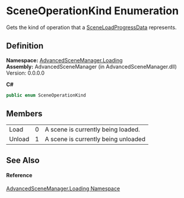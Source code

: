# SceneOperationKind Enumeration


Gets the kind of operation that a <a href="T_AdvancedSceneManager_Loading_SceneLoadProgressData">SceneLoadProgressData</a> represents.



## Definition
**Namespace:** <a href="N_AdvancedSceneManager_Loading">AdvancedSceneManager.Loading</a>  
**Assembly:** AdvancedSceneManager (in AdvancedSceneManager.dll) Version: 0.0.0.0

**C#**
``` C#
public enum SceneOperationKind
```



## Members
<table>
<tr>
<td>Load</td>
<td>0</td>
<td>A scene is currently being loaded.</td></tr>
<tr>
<td>Unload</td>
<td>1</td>
<td>A scene is currently being unloaded</td></tr>
</table>

## See Also


#### Reference
<a href="N_AdvancedSceneManager_Loading">AdvancedSceneManager.Loading Namespace</a>  
